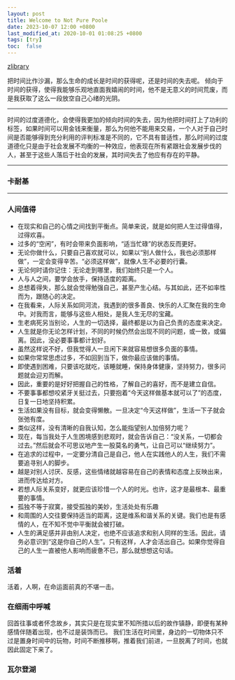 ```yaml
---
layout: post
title: Welcome to Not Pure Poole
date: 2023-10-07 12:00 +0800
last_modified_at: 2020-10-01 01:08:25 +0800
tags: [try]
toc:  false
---
```


[zlibrary](https://zlibrary-east.se/?signAll=1&ts=1733)

把时间比作沙漏，那么生命的成长是时间的获得呢，还是时间的失去呢。
倾向于时间的获得，使得我能够乐观地直面我嬉闹的时间，他不是无意义的时间荒废，而是我获取了这么一段放空自己心绪的光阴。
**************
时间的过度道德化，会使得我更加的倾向时间的失去，因为他把时间打上了功利的标签，如果时间可以用金钱来衡量，那么为何他不能用来交易，一个人对于自己时间是否能够得到充分利用的评判标准是不同的，它不具有普适性，那么时间的过度道德化只是由于社会发展不均衡的一种效应，他表现在所有紧跟社会发展步伐的人，甚至于这些人落后于社会的发展，其时间失去了他应有存在的平静。
**************
### 卡耐基
*************

### 人间值得
* 在现实和自己的心情之间找到平衡点。简单来说，就是如何把人生过得值得，过得欢喜。
* 过多的“空闲”，有时会带来负面影响，“适当忙碌”的状态反而更好。
* 无论你做什么，只要自己喜欢就可以，如果以“别人做什么，我也必须那样做”，一定会变得辛苦。“必须这样做”，就像人生不必要的行囊。
* 无论何时请你记住：无论走到哪里，我们始终只是一个人。
* 人与人之间，要学会放手，保持适度的距离。
* 总想着得失，那么就会觉得勉强自己，甚至产生心结。与其如此，还不如率性而为，跟随心的决定。
* 在我看来，人际关系如同河流，我遇到的很多善良、快乐的人汇聚在我的生命中。对我而言，能够与这些人相处，是我人生无尽的宝藏。
* 生老病死另当别论，人生的一切选择，最终都是以为自己负责的态度来决定。
* 人生就是你无论怎样计划，不同的时候仍然会出现不同的问题，或一致，或偏离。因此，没必要事事都计划好。
* 虽然这样说不好，但我觉得人一旦闲下来就容易想很多负面的事情。
* 如果你常常思虑过多，不如回到当下，做你最应该做的事情。
* 即使遇到困难，只要该吃就吃，该睡就睡，保持身体健康，坚持努力，很多问题就会迎刃而解。
* 因此，重要的是好好把握自己的性格，了解自己的喜好，而不是建立自信。
* 不要事事都想咬紧牙关挺过去，只要抱着“今天这样做基本就可以了”的态度，日复一日地坚持积累。
* 生活如果没有目标，就会变得懒散。一旦决定“今天这样做”，生活一下子就会张弛有度。
* 类似这样，没有清晰的自我认知，怎么能指望别人加倍努力呢？
* 现在，每当我处于人生困境感到悲观时，就会告诉自己：“没关系，一切都会过去。”然后就会不可思议地产生一股莫名的勇气，让自己可以“继续努力”。
* 在追求的过程中，一定要分清自己是自己，他人在实践他人的人生，我们不需要追寻别人的脚步。
* 越是对别人讨厌、反感，这些情绪就越容易在自己的表情和态度上反映出来，进而传达给对方。
* 若想人际关系变好，就更应该珍惜一个人的时光。也许，这才是最根本、最重要的事情。
* 孤独不等于寂寞，接受孤独的美妙，生活处处有乐趣
* 和周围的人交往要保持适当的距离，这是维系和谐关系的关键。我们也是有感情的人，在不知不觉中平衡就会被打破。
* 人生的满足感并非由别人决定，也绝不应该追求和别人同样的生活。因此，请务必意识到“这是你自己的人生”。只有这样，人才会活出自己。如果你觉得自己的人生一直被他人影响而疲惫不已，那么就想想这句话。
### 活着
活着，人啊，在命运面前真的不堪一击。
### 在细雨中呼喊
回首往事或者怀念故乡，其实只是在现实里不知所措以后的故作镇静，即便有某种感情伴随着出现，也不过是装饰而已。
我们生活在时间里，身边的一切物体只不过是置身时间中的玩物，时间不断推移啊，推着我们前进，一旦脱离了时间，也就因此固定下来了。
### 瓦尔登湖



